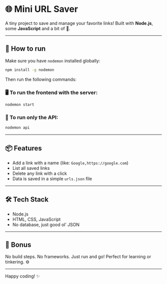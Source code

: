 # 🌐 Mini URL Saver

A tiny project to save and manage your favorite links!
Built with **Node.js**, some **JavaScript** and a bit of 💖.

---

## 🚀 How to run

Make sure you have `nodemon` installed globally:
```bash
npm install -g nodemon
```

Then run the following commands:

### 🖥️ To run the frontend with the server:
```bash
nodemon start
```

### 🔌 To run only the API:
```bash
nodemon api
```

---

## 📦 Features

- Add a link with a name (like: `Google,https://google.com`)
- List all saved links
- Delete any link with a click
- Data is saved in a simple `urls.json` file

---

## 🛠 Tech Stack

- Node.js
- HTML, CSS, JavaScript
- No database, just good ol’ JSON

---

## 🎉 Bonus

No build steps. No frameworks. Just run and go!
Perfect for learning or tinkering. ⚙️

---

Happy coding! ✨
